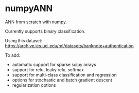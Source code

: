 # numpyANN
ANN from scratch with numpy.

Currently supports binary classification.

Using this dataset: https://archive.ics.uci.edu/ml/datasets/banknote+authentication

To add:
  - automatic support for sparse scipy arrays
  - support for relu, leaky relu, softmax
  - support for multi-class classification and regression
  - options for stochastic and batch gradient descent
  - regularization options
  
